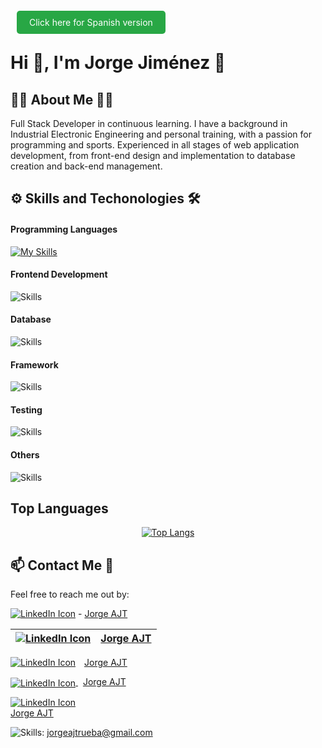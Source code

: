 
<a href="README_ES.md" style="background-color: #28a745; color: white; padding: 10px 20px; text-decoration: none; border-radius: 5px; margin: 0 10px;">Click here for Spanish version</a>

# Hi 👋, I'm Jorge Jiménez 💪

## 👨‍💻 About Me 🏋️‍♂️
Full Stack Developer in continuous learning. I have a background in Industrial Electronic Engineering and personal training, with a passion for programming and sports. Experienced in all stages of web application development, from front-end design and implementation to database creation and back-end management.

## ⚙ Skills and Techonologies 🛠
#### Programming Languages
[![My Skills](https://skillicons.dev/icons?i=js,ts,py)](https://skillicons.dev)

#### Frontend Development
![Skills](https://skills-icons.vercel.app/api/icons?i=html,css,bootstrap,react)

#### Database
![Skills](https://skills-icons.vercel.app/api/icons?i=mysql,postgresql)

#### Framework
![Skills](https://skills-icons.vercel.app/api/icons?i=flask,fastapi)

#### Testing
![Skills](https://skills-icons.vercel.app/api/icons?i=jest,pytest)

#### Others
![Skills](https://skills-icons.vercel.app/api/icons?i=nodejs,git,github,postman,docker,markdown,arduino)

## Top Languages
<p align="center">
  <a href="https://github.com/JorgeAJT/github-readme-stats">
    <img src="https://github-readme-stats.vercel.app/api/top-langs/?username=JorgeAJT&layout=donut" alt="Top Langs">
  </a>
</p>

## 📫 Contact Me 📩
Feel free to reach me out by:

[![LinkedIn Icon](https://skills-icons.vercel.app/api/icons?i=linkedin)](https://www.linkedin.com/in/jorgeajt/) - [Jorge AJT](https://www.linkedin.com/in/jorgeajt/)

| [![LinkedIn Icon](https://skills-icons.vercel.app/api/icons?i=linkedin)](https://www.linkedin.com/in/jorgeajt/) | [Jorge AJT](https://www.linkedin.com/in/jorgeajt/) |
|---|---|

<p style="display: flex; align-items: center;">
  <a href="https://www.linkedin.com/in/jorgeajt/">
    <img src="https://skills-icons.vercel.app/api/icons?i=linkedin" alt="LinkedIn Icon" style="margin-right: 10px"/>
  </a>
  &nbsp;
  <a href="https://www.linkedin.com/in/jorgeajt/">Jorge AJT</a>
</p>

<a href="https://www.linkedin.com/in/jorgeajt/">
  <img src="https://skills-icons.vercel.app/api/icons?i=linkedin" alt="LinkedIn Icon" align="absmiddle" />
</a>
&nbsp;
<a href="https://www.linkedin.com/in/jorgeajt/">Jorge AJT</a>

[![LinkedIn Icon](https://skills-icons.vercel.app/api/icons?i=linkedin)](https://www.linkedin.com/in/jorgeajt/)  
[Jorge AJT](https://www.linkedin.com/in/jorgeajt/)



![Skills](https://skills-icons.vercel.app/api/icons?i=gmail): [jorgeajtrueba@gmail.com](mailto:jorgeajtrueba@gmail.com)
